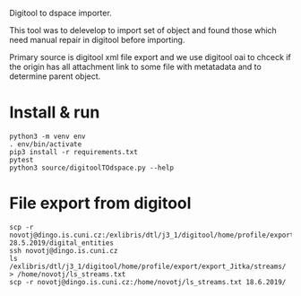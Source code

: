 Digitool to dspace importer.

This tool was to delevelop to import set of object and found those which need manual repair in digitool before importing.

Primary source is digitool xml file export and we use digitool oai to chceck if the origin has all attachment link to some file with metatadata and to determine parent object.

# Install & run
```
python3 -m venv env
. env/bin/activate
pip3 install -r requirements.txt
pytest
python3 source/digitoolTOdspace.py --help 
```

# File export from digitool
```
scp -r novotj@dingo.is.cuni.cz:/exlibris/dtl/j3_1/digitool/home/profile/export/export_Jitka/digital_entities 28.5.2019/digital_entities
ssh novotj@dingo.is.cuni.cz
ls /exlibris/dtl/j3_1/digitool/home/profile/export/export_Jitka/streams/ > /home/novotj/ls_streams.txt
scp -r novotj@dingo.is.cuni.cz:/home/novotj/ls_streams.txt 18.6.2019/
```
